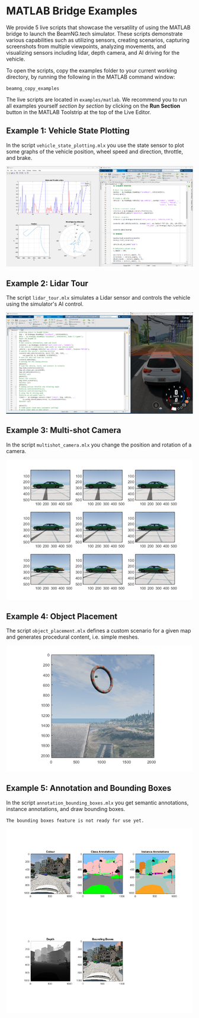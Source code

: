 # MATLAB Bridge Examples

We provide 5 live scripts that showcase the versatility of using the MATLAB bridge to launch the BeamNG.tech simulator. These scripts demonstrate various capabilities such as utilizing sensors, creating scenarios, capturing screenshots from multiple viewpoints, analyzing movements, and visualizing sensors including lidar, depth camera, and AI driving for the vehicle.

To open the scripts, copy the examples folder to your current working directory, by running the following in the MATLAB command window:

```
beamng_copy_examples
```

The live scripts are located in `examples/matlab`. We recommend you to run all examples yourself *section by section* by clicking on the **Run Section** button in the MATLAB Toolstrip at the top of the Live Editor.

## Example 1: Vehicle State Plotting

In the script `vehicle_state_plotting.mlx` you use the state sensor to plot some graphs of the vehicle position, wheel speed and direction, throttle, and brake. 

![Vehicle state plotting](media/vehicle_state_ploting.png)
    
## Example 2:  Lidar Tour

The script `lidar_tour.mlx` simulates a Lidar sensor and controls the vehicle using the simulator's AI control.

![Lidar sensor and AI control mode](media/lidar_tour.png)

## Example 3:  Multi-shot Camera

In the script `multishot_camera.mlx` you change the position and rotation of a camera.

![Multi-shot Camera](media/multi_shots_1.png)

## Example 4:  Object Placement

The script `object_placement.mlx` defines a custom scenario for a given map and generates procedural content, i.e. simple meshes.

![Object Placement](media/object_placment_0.png)

## Example 5:  Annotation and Bounding Boxes


In the script `annotation_bounding_boxes.mlx` you get semantic annotations, instance annotations, and draw bounding boxes.

```{note}
The bounding boxes feature is not ready for use yet.
```

![Annotation and Bounding Boxes](media/annotation_bounding_boxes.png)
